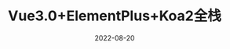---
title: Vue3.0+ElementPlus+Koa2全栈
date: 2022-08-20
tags:
 - Vue3.0
 - Node.js
categories:
 - 全栈
---